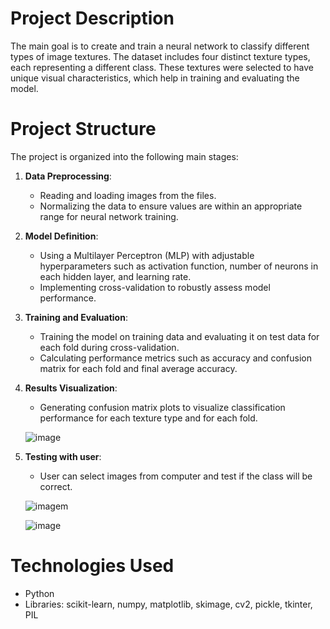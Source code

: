 # Project Description

The main goal is to create and train a neural network to classify different types of image textures. The dataset includes four distinct texture types, each representing a different class. These textures were selected to have unique visual characteristics, which help in training and evaluating the model.

# Project Structure

The project is organized into the following main stages:

1. **Data Preprocessing**:

   - Reading and loading images from the files.
   - Normalizing the data to ensure values are within an appropriate range for neural network training.

2. **Model Definition**:

   - Using a Multilayer Perceptron (MLP) with adjustable hyperparameters such as activation function, number of neurons in each hidden layer, and learning rate.
   - Implementing cross-validation to robustly assess model performance.

3. **Training and Evaluation**:

   - Training the model on training data and evaluating it on test data for each fold during cross-validation.
   - Calculating performance metrics such as accuracy and confusion matrix for each fold and final average accuracy.

4. **Results Visualization**:

   - Generating confusion matrix plots to visualize classification performance for each texture type and for each fold.

   ![image](https://github.com/user-attachments/assets/ea8358a5-e16f-48aa-a9f5-af2e3516693e)

5. **Testing with user**:
   - User can select images from computer and test if the class will be correct.

   ![imagem](https://github.com/user-attachments/assets/cb3dcbb6-ec84-4b37-a4ee-cf0928129c98)

   ![image](https://github.com/user-attachments/assets/523298e3-8b22-4cda-bf7c-38b8b1de1c4c)

# Technologies Used

- Python
- Libraries: scikit-learn, numpy, matplotlib, skimage, cv2, pickle, tkinter, PIL


